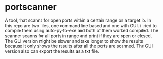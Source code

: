 # portscanner
A tool, that scanns for open ports within a certain range on a target ip. In this repo are two files, one command line based and one with GUI. i tried to compile them using auto-py-to-exe and both of them worked compiled. The scanner scanns for all ports in range and print if they are open or closed. The GUI version might be slower and take longer to show the results because it only shows the results after all the ports are scanned. The GUI version also can export the results as a txt file.
